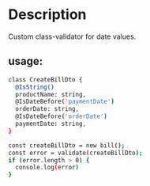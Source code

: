 # Description

Custom class-validator for date values.

## usage:

```bash
class CreateBillDto {
  @IsString()
  productName: string,
  @IsDateBefore('paymentDate')
  orderDate: string,
  @IsDateBefore('orderDate')
  paymentDate: string,
}

const createBillDto = new bill();
const error = validate(createBillDto);
if (error.length > 0) {
  console.log(error)
}
```
